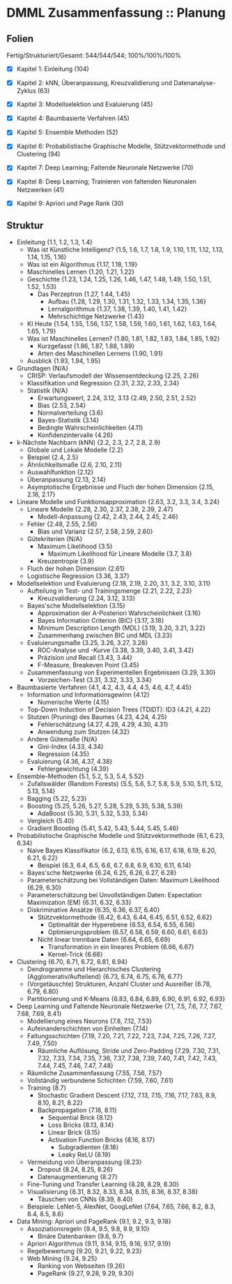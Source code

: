 # DMML Zusammenfassung :: Planung

## Folien

Fertig/Strukturiert/Gesamt: 544/544/544; 100%/100%/100%

* [X] Kapitel 1: Einleitung (104)
* [X] Kapitel 2: kNN, Überanpassung, Kreuzvalidierung und Datenanalyse-Zyklus (63)
* [X] Kapitel 3: Modellselektion und Evaluierung (45)
* [X] Kapitel 4: Baumbasierte Verfahren (45)
* [X] Kapitel 5: Ensemble Methoden (52)
* [X] Kapitel 6: Probabilistische Graphische Modelle, Stützvektormethode und Clustering (94)
* [X] Kapitel 7: Deep Learning; Faltende Neuronale Netzwerke (70)
* [X] Kapitel 8: Deep Learning; Trainieren von faltenden Neuronalen Netzwerken (41)
* [X] Kapitel 9: Apriori und Page Rank (30)


## Struktur

* Einleitung {1.1, 1.2, 1.3, 1.4}
    - Was ist Künstliche Intelligenz? {1.5, 1.6, 1.7, 1.8, 1.9, 1.10, 1.11, 1.12, 1.13, 1.14, 1.15, 1.16}
    - Was ist ein Algorithmus {1.17, 1.18, 1.19}
    - Maschinelles Lernen {1.20, 1.21, 1.22}
    - Geschichte {1.23, 1.24, 1.25, 1.26, 1.46, 1.47, 1.48, 1.49, 1.50, 1.51, 1.52, 1.53}
        + Das Perzeptron {1.27, 1.44, 1.45}
            * Aufbau {1.28, 1.29, 1.30, 1.31, 1.32, 1.33, 1.34, 1.35, 1.36}
            * Lernalgorithmus {1.37, 1.38, 1.39, 1.40, 1.41, 1.42}
            * Mehrschichtige Netzwerke {1.43}
    - KI Heute {1.54, 1.55, 1.56, 1.57, 1.58, 1.59, 1.60, 1.61, 1.62, 1.63, 1.64, 1.65, 1.79}
    - Was ist Maschinelles Lernen? {1.80, 1.81, 1.82, 1.83, 1.84, 1.85, 1.92}
        + Kurzgefasst {1.86, 1.87, 1.88, 1.89}
        + Arten des Maschinellen Lernens {1.90, 1.91}
    - Ausblick {1.93, 1.94, 1.95}
* Grundlagen {N/A}
    - CRISP: Verlaufsmodell der Wissensentdeckung {2.25, 2.26}
    - Klassifikation und Regression {2.31, 2.32, 2.33, 2.34}
    - Statistik {N/A}
        + Erwartungswert, 2.24, 3.12, 3.13 {2.49, 2.50, 2.51, 2.52}
        + Bias {2.53, 2.54}
        + Normalverteilung {3.6}
        + Bayes-Statistik {3.14}
        + Bedingte Wahrscheinlichkeiten {4.11}
        + Konfidenzintervalle {4.26}
* k-Nächste Nachbarn (kNN) {2.2, 2.3, 2.7, 2.8, 2.9}
    - Globale und Lokale Modelle {2.2}
    - Beispiel {2.4, 2.5}
    - Ähnlichkeitsmaße {2.6, 2.10, 2.11}
    - Auswahlfunktion {2.12}
    - Überanpassung {2.13, 2.14}
    - Asymptotische Ergebnisse und Fluch der hohen Dimension {2.15, 2.16, 2.17}
* Lineare Modelle und Funktionsapproximation {2.63, 3.2, 3.3, 3.4, 3.24}
    - Lineare Modelle {2.28, 2.30, 2.37, 2.38, 2.39, 2.47}
        + Modell-Anpassung {2.42, 2.43, 2.44, 2.45, 2.46}
    - Fehler {2.48, 2.55, 2.56}
        + Bias und Varianz {2.57, 2.58, 2.59, 2.60}
    - Gütekriterien {N/A}
        + Maximum Likelihood {3.5}
            * Maximum Likelihood für Lineare Modelle {3.7, 3.8}
        + Kreuzentropie {3.9}
    - Fluch der hohen Dimension {2.61}
    - Logistische Regression {3.36, 3.37}
* Modellselektion und Evaluierung {2.18, 2.19, 2.20, 3.1, 3.2, 3.10, 3.11}
    - Aufteilung in Test- und Trainingsmenge {2.21, 2.22, 2.23}
        + Kreuzvalidierung {2.24, 3.12, 3.13}
    - Bayes'sche Modellselektion {3.15}
        + Approximation der A-Posteriori Wahrscheinlichkeit {3.16}
        + Bayes Information Criterion (BIC) {3.17, 3.18}
        + Minimum Description Length (MDL) {3.19, 3.20, 3.21, 3.22}
        + Zusammenhang zwischen BIC und MDL {3.23}
    - Evaluierungsmaße {3.25, 3.26, 3.27, 3.28}
        + ROC-Analyse und -Kurve {3.38, 3.39, 3.40, 3.41, 3.42}
        + Präzision und Recall {3.43, 3.44}
        + F-Measure, Breakeven Point {3.45}
    - Zusammenfassung von Experimentellen Ergebnissen {3.29, 3.30}
        + Vorzeichen-Test {3.31, 3.32, 3.33, 3.34}
* Baumbasierte Verfahren {4.1, 4.2, 4.3, 4.4, 4.5, 4.6, 4.7, 4.45}
    - Information und Informationsgewinn {4.12}
        + Numerische Werte {4.15}
    - Top-Down Induction of Decision Trees (TDIDT): ID3 {4.21, 4.22}
    - Stutzen (Pruning) des Baumes {4.23, 4.24, 4.25}
        + Fehlerschätzung {4.27, 4.28, 4.29, 4.30, 4.31}
        + Anwendung zum Stutzen {4.32}
    - Andere Gütemaße {N/A}
        + Gini-Index {4.33, 4.34}
        + Regression {4.35}
    - Evaluierung {4.36, 4.37, 4.38}
        + Fehlergewichtung {4.39}
* Ensemble-Methoden {5.1, 5.2, 5.3, 5.4, 5.52}
    - Zufallswälder (Random Forests) {5.5, 5.6, 5.7, 5.8, 5.9, 5.10, 5.11, 5.12, 5.13, 5.14}
    - Bagging {5.22, 5.23}
    - Boosting {5.25, 5.26, 5.27, 5.28, 5.29, 5.35, 5.38, 5.39}
        + AdaBoost {5.30, 5.31, 5.32, 5.33, 5.34}
    - Vergleich {5.40}
    - Gradient Boosting {5.41, 5.42, 5.43, 5.44, 5.45, 5.46}
* Probabilistische Graphische Modelle und Stützvektormethode {6.1, 6.23, 6.34}
    - Naive Bayes Klassifikator {6.2, 6.13, 6.15, 6.16, 6.17, 6.18, 6.19, 6.20, 6.21, 6.22}
        + Beispiel {6.3, 6.4, 6.5, 6.6, 6.7, 6.8, 6.9, 6.10, 6.11, 6.14}
    - Bayes'sche Netzwerke {6.24, 6.25, 6.26, 6.27, 6.28}
    - Parameterschätzung bei Vollständigen Daten: Maximum Likelihood {6.29, 6.30}
    - Parameterschätzung bei Unvollständigen Daten: Expectation Maximization (EM) {6.31, 6.32, 6.33}
    - Diskriminative Ansätze {6.35, 6.36, 6.37, 6.40}
        + Stützvektormethode {6.42, 6.43, 6.44, 6.45, 6.51, 6.52, 6.62}
            * Optimalität der Hyperebene {6.53, 6.54, 6.55, 6.56}
            * Optimierungsproblem {6.57, 6.58, 6.59, 6.60, 6.61, 6.63}
        + Nicht linear trennbare Daten {6.64, 6.65, 6.69}
            * Transformation in ein lineares Problem {6.66, 6.67}
            * Kernel-Trick {6.68}
* Clustering {6.70, 6.71, 6.72, 6.81, 6.94}
    - Dendrogramme und Hierarchisches Clustering (Agglomerativ/Aufteilend) {6.73, 6.74, 6.75, 6.76, 6.77}
    - (Vorgetäuschte) Strukturen, Anzahl Cluster und Ausreißer {6.78, 6.79, 6.80}
    - Partitionierung und K-Means {6.83, 6.84, 6.89, 6.90, 6.91, 6.92, 6.93}
* Deep Learning und Faltende Neuronale Netzwerke {7.1, 7.5, 7.6, 7.7, 7.67, 7.68, 7.69, 8.41}
    - Modellierung eines Neurons {7.8, 7.12, 7.53}
    - Aufeinanderschichten von Einheiten {7.14}
    - Faltungsschichten {7.19, 7.20, 7.21, 7.22, 7.23, 7.24, 7.25, 7.26, 7.27, 7.49, 7.50}
        + Räumliche Auflösung, Stride und Zero-Padding {7.29, 7.30, 7.31, 7.32, 7.33, 7.34, 7.35, 7.36, 7.37, 7.38, 7.39, 7.40, 7.41, 7.42, 7.43, 7.44, 7.45, 7.46, 7.47, 7.48}
    - Räumliche Zusammenfassung {7.55, 7.56, 7.57}
    - Vollständig verbundene Schichten {7.59, 7.60, 7.61}
    - Training {8.7}
        + Stochastic Gradient Descent {7.12, 7.13, 7.15, 7.16, 7.17, 7.63, 8.9, 8.10, 8.21, 8.22}
        + Backpropagation {7.18, 8.11}
            * Sequential Brick {8.12}
            * Loss Bricks {8.13, 8.14}
            * Linear Brick {8.15}
            * Activation Function Bricks {8.16, 8.17}
                - Subgradienten {8.18}
                - Leaky ReLU {8.19}
    - Vermeidung von Überanpassung {8.23}
        + Dropout {8.24, 8.25, 8.26}
        + Datenaugmentierung {8.27}
    - Fine-Tuning und Transfer Learning {8.28, 8.29, 8.30}
    - Visualisierung {8.31, 8.32, 8.33, 8.34, 8.35, 8.36, 8.37, 8.38}
        + Täuschen von CNNs {8.39, 8.40}
    - Beispiele: LeNet-5, AlexNet, GoogLeNet {7.64, 7.65, 7.66, 8.2, 8.3, 8.4, 8.5, 8.6}
* Data Mining: Apriori und PageRank {9.1, 9.2, 9.3, 9.18}
    - Assoziationsregeln {9.4, 9.5, 9.8, 9.9, 9.10}
        + Binäre Datenbanken {9.6, 9.7}
    - Apriori Algorithmus {9.11, 9.14, 9.15, 9.16, 9.17, 9.19}
    - Regelbewertung {9.20, 9.21, 9.22, 9.23}
    - Web Mining {9.24, 9.25}
        + Ranking von Webseiten {9.26}
        + PageRank {9.27, 9.28, 9.29, 9.30}
